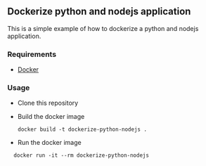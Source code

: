 ## Dockerize python and nodejs application

This is a simple example of how to dockerize a python and nodejs application.

### Requirements

- [Docker](https://docs.docker.com/installation/)

### Usage

- Clone this repository

- Build the docker image

  ```
  docker build -t dockerize-python-nodejs .
  ```

- Run the docker image

```
  docker run -it --rm dockerize-python-nodejs
```
